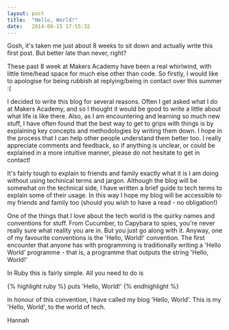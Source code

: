 ```yaml
---
layout: post
title:  "Hello, World!"
date:   2014-08-15 17:55:32
---
```


Gosh, it's taken me just about 8 weeks to sit down and actually write this first post. But better late than never, right? 

These past 8 week at Makers Academy have been a real whirlwind, with little time/head space for much else other than code. So firstly, I would like to apologise for being rubbish at replying/being in contact over this summer :(

I decided to write this blog for several reasons. Often I get asked what I do at Makers Academy, and so I thought it would be good to write a little about what life is like there. Also, as I am encountering and learning so much new stuff, I have often found that the best way to get to grips with things is by explaining key concepts and methodologies by writing them down. I hope in the process that I can help other people understand them better too. I really appreciate comments and feedback, so if anything is unclear, or could be explained in a more intuitive manner, please do not hesitate to get in contact!

It's fairly tough to explain to friends and family exactly what it is I am doing without using techinical terms and jargon. Although the blog will be somewhat on the technical side, I have written a brief guide to tech terms to explain some of their usage. In this way I hope my blog will be accessible to my friends and family too (should you wish to have a read - no obligation!) 

One of the things that I love about the tech world is the quirky names and conventions for stuff. From Cucumber, to Capybara to spies, you're never really sure what reality you are in. But you just go along with it. Anyway, one of my favourite conventions is the 'Hello, World!' convention. The first encounter that anyone has with programming is traditionally writing a 'Hello World' programme - that is, a programme that outputs the string 'Hello, World!'

In Ruby this is fairly simple. All you need to do is 

{% highlight ruby %}
puts 'Hello, World!'
{% endhighlight %} 

In honour of this convention, I have called my blog 'Hello, World'. This is my 'Hello, World', to the world of tech. 

Hannah 

